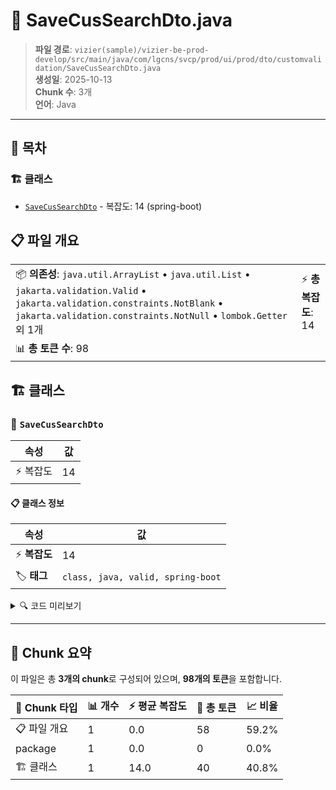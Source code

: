 # 📄 SaveCusSearchDto.java

> **파일 경로**: `vizier(sample)/vizier-be-prod-develop/src/main/java/com/lgcns/svcp/prod/ui/prod/dto/customvalidation/SaveCusSearchDto.java`  
> **생성일**: 2025-10-13  
> **Chunk 수**: 3개  
> **언어**: Java
---

## 📑 목차

### 🏗️ 클래스
- [`SaveCusSearchDto`](#class-savecussearchdto) - 복잡도: 14 (spring-boot)

## 📋 파일 개요

| | |
|--|--|
| 📦 **의존성**: `java.util.ArrayList` • `java.util.List` • `jakarta.validation.Valid` • `jakarta.validation.constraints.NotBlank` • `jakarta.validation.constraints.NotNull` • `lombok.Getter` 외 1개 | ⚡ **총 복잡도**: 14 |
| 📊 **총 토큰 수**: 98 |  |



## 🏗️ 클래스

### <a id="class-savecussearchdto"></a>🎯 `SaveCusSearchDto`

| 속성 | 값 |
|------|----|
| ⚡ 복잡도 | 14 |



#### 📋 클래스 정보

| 속성 | 값 |
|------|----|
| ⚡ **복잡도** | 14 || 📍 **라인 범위** | 14-14 |
| 🏷️ **태그** | `class, java, valid, spring-boot` || 🏗️ **프레임워크** | `spring-boot` |

<details>
<summary>🔍 코드 미리보기</summary>

```java
public class SaveCusSearchDto {
	
	private String validCode;
	
	private String validCntn;
	
	@NotNull
	private Integer seqNo;
	
	private String condItemCode;
	
	@NotBlank
	private String validStartDtm;
	
	private String validEndDtm;
	
	private boolean isCreated = false;
	
	private boolean isUpdated;
	
	@Valid
	private List<AttributeDto> attributes = new ArrayList<>();
}...
```

**Chunk 정보**
- 🆔 **ID**: `9ad547715a62`
- 📍 **라인**: 14-14
- 📊 **토큰**: 40
- 🏷️ **태그**: `class, java, valid, spring-boot`

</details>

---





## 🧩 Chunk 요약

이 파일은 총 **3개의 chunk**로 구성되어 있으며, **98개의 토큰**을 포함합니다.

| 🧩 Chunk 타입 | 📊 개수 | ⚡ 평균 복잡도 | 📝 총 토큰 | 📈 비율 |
|---------------|--------|-------------|----------|--------|
| 📋 파일 개요 | 1 | 0.0 | 58 | 59.2% |
| package | 1 | 0.0 | 0 | 0.0% |
| 🏗️ 클래스 | 1 | 14.0 | 40 | 40.8% |


